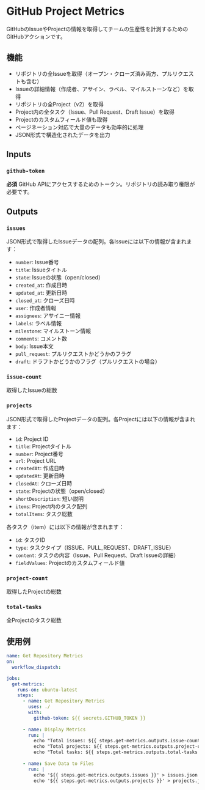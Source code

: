 # GitHub Project Metrics

GitHubのIssueやProjectの情報を取得してチームの生産性を計測するためのGitHubアクションです。

## 機能

- リポジトリの全Issueを取得（オープン・クローズ済み両方、プルリクエストも含む）
- Issueの詳細情報（作成者、アサイン、ラベル、マイルストーンなど）を取得
- リポジトリの全Project（v2）を取得
- Project内の全タスク（Issue、Pull Request、Draft Issue）を取得
- Projectのカスタムフィールド値も取得
- ページネーション対応で大量のデータも効率的に処理
- JSON形式で構造化されたデータを出力

## Inputs

### `github-token`

**必須** GitHub APIにアクセスするためのトークン。リポジトリの読み取り権限が必要です。

## Outputs

### `issues`

JSON形式で取得したIssueデータの配列。各Issueには以下の情報が含まれます：
- `number`: Issue番号
- `title`: Issueタイトル
- `state`: Issueの状態（open/closed）
- `created_at`: 作成日時
- `updated_at`: 更新日時
- `closed_at`: クローズ日時
- `user`: 作成者情報
- `assignees`: アサイニー情報
- `labels`: ラベル情報
- `milestone`: マイルストーン情報
- `comments`: コメント数
- `body`: Issue本文
- `pull_request`: プルリクエストかどうかのフラグ
- `draft`: ドラフトかどうかのフラグ（プルリクエストの場合）

### `issue-count`

取得したIssueの総数

### `projects`

JSON形式で取得したProjectデータの配列。各Projectには以下の情報が含まれます：
- `id`: Project ID
- `title`: Projectタイトル
- `number`: Project番号
- `url`: Project URL
- `createdAt`: 作成日時
- `updatedAt`: 更新日時
- `closedAt`: クローズ日時
- `state`: Projectの状態（open/closed）
- `shortDescription`: 短い説明
- `items`: Project内のタスク配列
- `totalItems`: タスク総数

各タスク（item）には以下の情報が含まれます：
- `id`: タスクID
- `type`: タスクタイプ（ISSUE、PULL_REQUEST、DRAFT_ISSUE）
- `content`: タスクの内容（Issue、Pull Request、Draft Issueの詳細）
- `fieldValues`: Projectのカスタムフィールド値

### `project-count`

取得したProjectの総数

### `total-tasks`

全Projectのタスク総数

## 使用例

```yaml
name: Get Repository Metrics
on:
  workflow_dispatch:

jobs:
  get-metrics:
    runs-on: ubuntu-latest
    steps:
      - name: Get Repository Metrics
        uses: ./
        with:
          github-token: ${{ secrets.GITHUB_TOKEN }}
        
      - name: Display Metrics
        run: |
          echo "Total issues: ${{ steps.get-metrics.outputs.issue-count }}"
          echo "Total projects: ${{ steps.get-metrics.outputs.project-count }}"
          echo "Total tasks: ${{ steps.get-metrics.outputs.total-tasks }}"
        
      - name: Save Data to Files
        run: |
          echo '${{ steps.get-metrics.outputs.issues }}' > issues.json
          echo '${{ steps.get-metrics.outputs.projects }}' > projects.json
```
